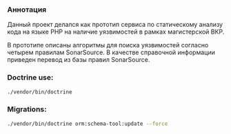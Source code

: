 ### Аннотация

Данный проект делался как прототип сервиса по статическому 
анализу кода на языке PHP на наличие уязвимостей
в рамках магистерской ВКР.

В прототипе описаны алгоритмы для поиска уязвимостей согласно
четырем правилам SonarSource. В качестве справочной
информации приведен перевод из базы правил SonarSource.

### Doctrine use:
```bash
./vendor/bin/doctrine
```

### Migrations:
```bash
./vendor/bin/doctrine orm:schema-tool:update --force
```

